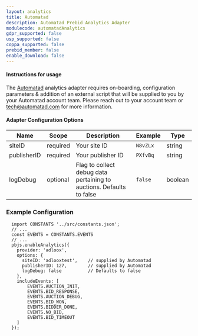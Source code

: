 ```yaml
---
layout: analytics
title: Automatad
description: Automatad Prebid Analytics Adapter
modulecode: automatadAnalytics
gdpr_supported: false
usp_supported: false
coppa_supported: false
prebid_member: false
enable_download: false
---
```


#### Instructions for usage

The [Automatad](https://automatad.com/) analytics adapter requires on-boarding, configuration
parameters & addition of an external script that will be supplied to you by your Automatad account team. Please reach out to your account team or
<tech@automatad.com> for more information.

#### Adapter Configuration Options

| Name         | Scope              | Description                                                                                                                 | Example                                                                             | Type             |
|--------------|--------------------|-----------------------------------------------------------------------------------------------------------------------------|-------------------------------------------------------------------------------------|------------------|
| siteID | required  | Your site ID | `N8vZLx`  | string |
| publisherID | required  | Your publisher ID | `PXfvBq`  | string |
| logDebug | optional  | Flag to collect debug data pertaining to auctions. Defaults to false | `false`  | boolean |


### Example Configuration

```
  import CONSTANTS '../src/constants.json';
  // ...
  const EVENTS = CONSTANTS.EVENTS
  // ...
  pbjs.enableAnalytics({
    provider: 'adloox',
    options: {
      siteID: 'adlooxtest',    // supplied by Automatad
      publisherID: 127,        // supplied by Automatad
      logDebug: false          // Defaults to false
    },
    includeEvents: [
        EVENTS.AUCTION_INIT,
        EVENTS.BID_RESPONSE,
        EVENTS.AUCTION_DEBUG,
        EVENTS.BID_WON,
        EVENTS.BIDDER_DONE,
        EVENTS.NO_BID,
        EVENTS.BID_TIMEOUT
    ]
  });
```
